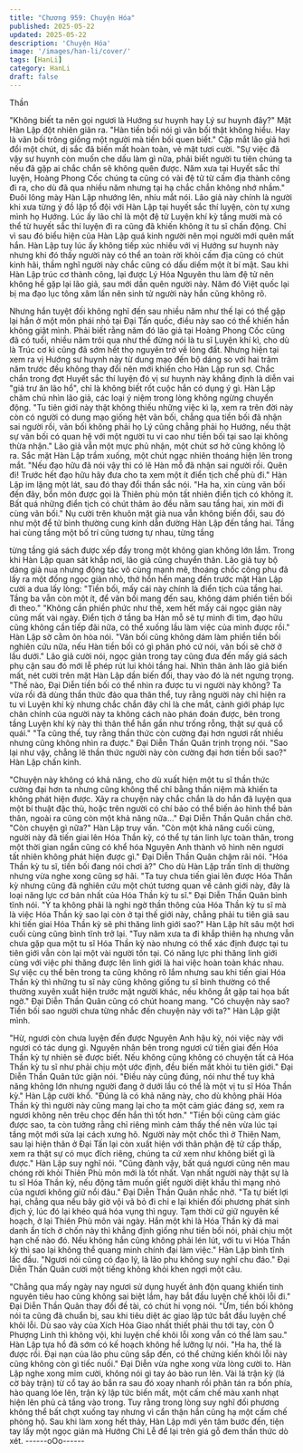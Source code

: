 ```yaml
---
title: "Chương 959: Chuyện Hóa"
published: 2025-05-22
updated: 2025-05-22
description: 'Chuyện Hóa'
image: '/images/han-li/cover/'
tags: [HanLi]
category: HanLi
draft: false
---
```


Thần

"Không biết ta nên gọi ngươi là Hướng sư huynh hay Lý sư huynh
đây?" Mặt Hàn Lập đột nhiên giãn ra.
"Hàn tiền bối nói gì vãn bối thật không hiểu. Hay là vãn bối trông
giống một người mà tiền bối quen biết." Cặp mắt lão giả hơi đổi
một chút, dị sắc đã biến mất hoàn toàn, vẻ mặt tươi cười.
"Sự việc đã vậy sư huynh còn muốn che dấu làm gì nữa, phải biết
người tu tiên chúng ta nếu đã gặp ai chắc chắn sẽ không quên
được. Năm xưa tại Huyết sắc thí luyện, Hoàng Phong Cốc chúng
ta cũng có vài đệ tử từ cấm địa thành công đi ra, cho dù đã qua
nhiều năm nhưng tại hạ chắc chắn không nhớ nhầm." Đuôi lông
mày Hàn Lập nhướng lên, nhíu mắt nói.
Lão giả này chính là người khi xưa từng ý đồ lập tổ đội với Hàn
Lập tại huyết sắc thí luyện, còn tự xưng mình họ Hướng. Lúc ấy
lão chỉ là một đệ tử Luyện khí kỳ tầng mười mà có thể từ huyết
sắc thí luyện đi ra cũng đã khiến không ít tu sĩ chấn động. Chỉ vì
sau đó biểu hiện của Hàn Lập quá kinh người nên mọi người mới
quên mất hắn.
Hàn Lập tuy lúc ấy không tiếp xúc nhiều với vị Hướng sư huynh
này nhưng khi đó thấy người này có thể an toàn rời khỏi cấm địa
cũng có chút kinh hãi, thầm nghĩ người này chắc cũng có dấu
diếm một ít bí mật.
Sau khi Hàn Lập trúc cơ thành công, lại được Lý Hóa Nguyên thu
làm đệ tử nên không hề gặp lại lão giả, sau mới dần quên người
này. Năm đó Việt quốc lại bị ma đạo lục tông xâm lấn nên sinh tử
người này hắn cũng không rõ.

Nhưng hắn tuyệt đối không nghĩ đến sau nhiều năm như thế lại
có thể gặp lại hắn ở một môn phái nhỏ tại Đại Tấn quốc, điều này
sao có thể khiến hắn không giật mình.
Phải biết rằng năm đó lão giả tại Hoàng Phong Cốc cũng đã có
tuổi, nhiều năm trôi qua như thế đừng nói là tu sĩ Luyện khí kì,
cho dù là Trúc cơ kì cũng đã sớm hết thọ nguyên trở về lòng đất.
Nhưng hiện tại xem ra vị Hướng sư huynh này từ dung mạo đến
bộ dáng so với hai trăm năm trước đều không thay đổi nên mới
khiến cho Hàn Lập run sợ.
Chắc chắn trong đợt Huyết sắc thí luyện đó vị sư huynh này
khẳng định là diễn vai "giả trư ăn lão hổ", chỉ là không biết rốt
cuộc hắn có dụng ý gì.
Hàn Lập chăm chú nhìn lão giả, các loại ý niệm trong lòng không
ngừng chuyển động.
"Tu tiên giới này thật không thiếu những việc kì lạ, xem ra trên đời
này còn có người có dung mạo giống hệt vãn bối, chẳng qua tiền
bối đã nhận sai người rồi, vãn bối không phải họ Lý cũng chẳng
phải họ Hướng, nếu thật sự vãn bối có quan hệ với một người tu
vi cao như tiền bối tại sao lại không thừa nhận."
Lão giả vẫn một mực phủ nhận, một chút sơ hở cũng không lộ ra.
Sắc mặt Hàn Lập trầm xuống, một chút ngạc nhiên thoáng hiện
lên trong mắt.
"Nếu đạo hữu đã nói vậy thì có lẽ Hàn mỗ đã nhận sai người rồi.
Quên đi! Trước hết đạo hữu hãy đưa cho ta xem một ít điển tịch
chế phù đi." Hàn Lập im lặng một lát, sau đó thay đổi thần sắc nói.
"Ha ha, xin cùng vãn bối đến đây, bổn môn được gọi là Thiên phù
môn tất nhiên điển tịch có không ít. Bất quá những điển tịch có
chút thâm ảo đều nằm sau tầng hai, xin mời đi cùng vãn bối." Nụ
cười trên khuôn mặt già nua vẫn không biến đổi, sau đó như một
để tử bình thường cung kính dẫn đường Hàn Lập đến tầng hai.
Tầng hai cùng tầng một bố trí cũng tương tự nhau, từng tầng

từng tầng giá sách được xếp đầy trong một không gian không lớn
lắm.
Trong khi Hàn Lập quan sát khắp nơi, lão giả cũng chuyển thân.
Lão giả tuy bộ dáng già nua nhưng động tác vô cùng mạnh mẽ,
thoáng chốc công phu đã lấy ra một đống ngọc giản nhỏ, thở hổn
hển mang đến trước mặt Hàn Lập cười a dua lấy lòng:
"Tiền bối, mấy cái này chính là điển tịch của tầng hai. Tầng ba
vẫn còn một ít, để vãn bối mang đến sau, không dám phiền tiền
bối đi theo."
"Không cần phiền phức như thế, xem hết mấy cái ngọc giản này
cũng mất vài ngày. Điển tịch ở tầng ba Hàn mỗ sẽ tự mình đi tìm,
đạo hữu cũng không cần tiếp đãi nữa, có thể xuống lầu làm việc
của mình được rồi." Hàn Lập sờ cằm ôn hòa nói.
"Vãn bối cũng không dám làm phiền tiền bối nghiên cứu nữa, nếu
Hàn tiền bối có gì phân phó cứ nói, vãn bối sẽ chờ ở lầu dưới."
Lão giả cười nói, ngọc giản trong tay cũng đưa đến mấy giá sách
phụ cận sau đó mới lễ phép rút lui khỏi tầng hai.
Nhìn thân ảnh lão giả biến mất, nét cười trên mặt Hàn Lập dần
biến đổi, thay vào đó là nét ngưng trọng.
"Thế nào, Đại Diễn tiền bối có thể nhìn ra được tu vi người này
không? Ta vừa rồi đã dùng thần thức đảo qua thân thể, tuy rằng
người này chỉ hiện ra tu vi Luyện khí kỳ nhưng chắc chắn đây chỉ
là che mắt, cảnh giới pháp lực chân chính của người này ta không
cách nào phán đoán được, bên trong tầng Luyện khí kỳ này thì
thân thể hắn gần như trống rỗng, thật sự quá cổ quái."
"Ta cũng thế, tuy rằng thần thức còn cường đại hơn ngươi rất
nhiều nhưng cũng không nhìn ra được." Đại Diễn Thần Quân trịnh
trọng nói.
"Sao lại như vậy, chẳng lẽ thần thức người này còn cường đại hơn
tiền bối sao?" Hàn Lập chấn kinh.

"Chuyện này không có khả năng, cho dù xuất hiện một tu sĩ thần
thức cường đại hơn ta nhưng cũng không thể chỉ bằng thần niệm
mà khiến ta không phát hiện được. Xảy ra chuyện này chắc chắn
là do hắn đã luyện qua một bí thuật đặc thù, hoặc trên người có
chí bảo có thể biến ảo hình thể bản thân, ngoài ra cũng còn một
khả năng nữa…" Đại Diễn Thần Quân chần chờ.
"Còn chuyện gì nữa?" Hàn Lập truy vấn.
"Còn một khả năng cuối cùng, người này đã tiến giai lên Hóa
Thần kỳ, có thể tự tán linh lực toàn thân, trong một thời gian ngắn
cũng có khể hóa Nguyên Anh thành vô hình nên ngươi tất nhiên
không phát hiện được gì." Đại Diễn Thần Quân chậm rãi nói.
"Hóa Thần kỳ tu sĩ, tiền bối đang nói chơi à?" Cho dù Hàn Lập
trấn tĩnh dị thường nhưng vừa nghe xong cũng sợ hãi.
"Ta tuy chưa tiến giai lên được Hóa Thần kỳ nhưng cũng đã
nghiên cứu một chút tương quan về cảnh giới này, đây là loại
năng lực cơ bản nhất của Hóa Thần kỳ tu sĩ." Đại Diễn Thần
Quân bình tĩnh nói.
"Ý ta không phải là nghi ngờ thần thông của Hóa Thần kỳ tu sĩ mà
là việc Hóa Thần kỳ sao lại còn ở tại thế giới này, chẳng phải tu
tiên giả sau khi tiến giai Hóa Thần kỳ sẽ phi thăng linh giới sao?"
Hàn Lập hít sâu một hơi cuối cùng cũng bình tĩnh trở lại.
"Tuy năm xưa ta đi khắp thiên hạ nhưng vẫn chưa gặp qua một tu
sĩ Hóa Thần kỳ nào nhưng có thể xác định được tại tu tiên giới
vẫn còn lại một vài người tồn tại. Có năng lực phi thăng linh giới
cùng với việc phi thăng được lên linh giới là hai việc hoàn toàn
khác nhau. Sự việc cụ thể bên trong ta cũng không rõ lắm nhưng
sau khi tiến giai Hóa Thần kỳ thì những tu sĩ này cũng không
giống tu sĩ bình thường có thể thường xuyên xuất hiện trước mặt
người khác, nếu không ắt gặp tai họa bất ngờ." Đại Diễn Thần
Quân cũng có chút hoang mang.
"Có chuyện này sao? Tiền bối sao người chưa từng nhắc đến
chuyện này với ta?" Hàn Lập giật mình.

"Hừ, ngươi còn chưa luyện đến được Nguyên Anh hậu kỳ, nói
việc này với ngươi có tác dụng gì. Nguyên nhân bên trong ngươi
cứ tiến giai đến Hóa Thần kỳ tự nhiên sẽ được biết. Nếu không
cũng không có chuyện tất cả Hóa Thần kỳ tu sĩ như phải chịu một
ước định, đều biến mất khỏi tu tiên giới." Đại Diễn Thần Quân tức
giận nói.
"Điều này cũng đúng, nói như thế tuy khả năng không lớn nhưng
người đang ở dưới lầu có thể là một vị tu sĩ Hóa Thần kỳ." Hàn
Lập cười khổ.
"Đúng là có khả năng này, cho dù không phải Hóa Thần kỳ thì
người này cũng mang lại cho ta một cảm giác đáng sợ, xem ra
ngươi không nên trêu chọc đến hắn thì tốt hơn."
"Tiền bối cũng cảm giác được sao, ta còn tưởng rằng chỉ riêng
mình cảm thấy thế nên vừa lúc tại tầng một mới sửa lại cách xưng
hô. Người này một chốc thì ở Thiên Nam, sau lại hiện thân ở Đại
Tấn lại còn xuất hiện với thân phận đệ tử cấp thấp, xem ra thật sự
có mục đích riêng, chúng ta cứ xem như không biết gì là được."
Hàn Lập suy nghĩ nói.
"Cũng đành vậy, bất quá ngươi cũng nên mau chóng rời khỏi
Thiên Phù môn mới là tốt nhất. Vạn nhất người này thật sự là tu sĩ
Hóa Thần kỳ, nếu động tâm muốn giết người diệt khẩu thì mạng
nhỏ của ngươi không giữ nổi đâu." Đại Diễn Thần Quân nhắc
nhở.
"Ta tự biết lợi hại, chẳng qua nếu bây giờ vội vã bỏ đi chỉ e lại
khiến đối phương phát sinh địch ý, lúc đó lại khéo quá hóa vụng
thì nguy. Tạm thời cứ giữ nguyên kế hoạch, ở lại Thiên Phù môn
vài ngày. Hắn một khi là Hóa Thần kỳ đã mai danh ẩn tích ở chốn
này thì khẳng định giống như tiền bối nói, phải chịu một hạn chế
nào đó. Nếu không hắn cũng không phải lén lút, với tu vi Hóa
Thần kỳ thì sao lại không thể quang minh chính đại làm việc." Hàn
Lập bình tĩnh lắc đầu.
"Ngươi nói cũng có đạo lý, là lão phu không suy nghĩ chu đáo."
Đại Diễn Thần Quân cười một tiếng không khỏi khen ngợi một
câu.

"Chẳng qua mấy ngày nay ngươi sử dụng huyết ảnh độn quang
khiến tinh nguyên tiêu hao cũng không sai biệt lắm, hay bắt đầu
luyện chế khôi lỗi đi." Đại Diễn Thần Quân thay đổi đề tài, có chút
hi vọng nói.
"Ừm, tiền bối không nói ta cũng đã chuẩn bị, sau khi tiêu diệt ác
giao lập tức bắt đầu luyện chế khôi lỗi. Dù sao vảy của Xích Hỏa
Giao nhất thiết phải thu tới tay, còn Ô Phượng Linh thì không vội,
khi luyện chế khôi lỗi xong vẫn có thể làm sau." Hàn Lập tựa hồ
đã sớm có kế hoạch không hề lưỡng lự nói.
"Ha ha, thế là được rồi. Đại nạn của lão phu cũng sắp đến, có thể
chứng kiến khôi lỗi này cũng không còn gì tiếc nuối." Đại Diễn
vừa nghe xong vừa lòng cười to.
Hàn Lập nghe xong mỉm cười, không nói gì tay áo bào run lên.
Vài lá trận kỳ (lá cờ bày trận) từ cổ tay áo bắn ra sau đó xoay
nhanh rồi phân tán ra bốn phía, hào quang lóe lên, trận kỳ lập tức
biến mất, một cấm chế màu xanh nhạt hiện lên phủ cả tầng vào
trong.
Tuy rằng trong lòng suy nghĩ đối phương không thể bất chợt
xuống tay nhưng vì cẩn thận hắn cũng hạ một cấm chế phòng hộ.
Sau khi làm xong hết thảy, Hàn Lập mới yên tâm bước đến, tiện
tay lấy một ngọc giản mà Hướng Chi Lễ để lại trên giá gỗ đem
thần thức dò xét.
------oOo------
